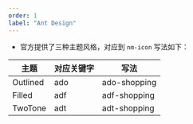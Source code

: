 ```yaml
---
order: 1
label: "Ant Design"
---
```


-   官方提供了三种主题风格，对应到 `nm-icon` 写法如下：

| 主题     | 对应关键字 | 写法         |
| -------- | ---------- | ------------ |
| Outlined | ado        | ado-shopping |
| Filled   | adf        | adf-shopping |
| TwoTone  | adt        | adt-shopping |
